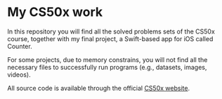 # My CS50x work

In this repository you will find all the solved problems sets of the CS50x course, together with my final project, a Swift-based app for iOS called Counter.

For some projects, due to memory constrains, you will not find all the necessary files to successfully run programs (e.g., datasets, images, videos).

All source code is available through the official [CS50x website](https://cs50.harvard.edu/x/2024/).
